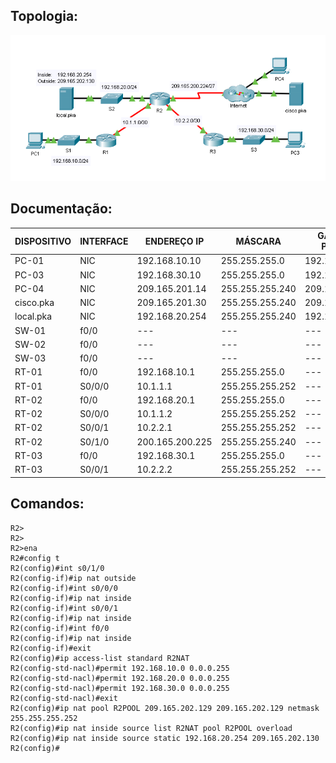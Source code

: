 ## Topologia:

![](https://github.com/redeslinuxcode/atividades_cisco_redes_/blob/main/cisco/topologia_19.PNG)

## Documentação:

| DISPOSITIVO | INTERFACE | ENDEREÇO IP             | MÁSCARA         | GATEWAY PADRÃO          |
|-------------|-----------|-------------------------|-----------------|-------------------------|
| PC-01       | NIC       | 192.168.10.10           | 255.255.255.0   | 192.168.10.1            |
| PC-03       | NIC       | 192.168.30.10           | 255.255.255.0   | 192.168.30.1            |
| PC-04       | NIC       | 209.165.201.14          | 255.255.255.240 | 209.165.201.1           |
| cisco.pka   | NIC       | 209.165.201.30          | 255.255.255.240 | 209.165.201.17          |
| local.pka   | NIC       | 192.168.20.254          | 255.255.255.240 | 192.168.20.1            |
| SW-01       | f0/0      | ---                     | ---             | ---                     |
| SW-02       | f0/0      | ---                     | ---             | ---                     |
| SW-03       | f0/0      | ---                     | ---             | ---                     |
| RT-01       | f0/0      | 192.168.10.1            | 255.255.255.0   | ---                     |
| RT-01       | S0/0/0    | 10.1.1.1                | 255.255.255.252 | ---                     |
| RT-02       | f0/0      | 192.168.20.1            | 255.255.255.0   | ---                     |
| RT-02       | S0/0/0    | 10.1.1.2                | 255.255.255.252 | ---                     |
| RT-02       | S0/0/1    | 10.2.2.1                | 255.255.255.252 | ---                     |
| RT-02       | S0/1/0    | 200.165.200.225         | 255.255.255.240 | ---                     |
| RT-03       | f0/0      | 192.168.30.1            | 255.255.255.0   | ---                     |
| RT-03       | S0/0/1    | 10.2.2.2                | 255.255.255.252 | ---                     |

## Comandos:

~~~
R2>
R2>
R2>ena
R2#config t	
R2(config)#int s0/1/0
R2(config-if)#ip nat outside
R2(config-if)#int s0/0/0
R2(config-if)#ip nat inside
R2(config-if)#int s0/0/1
R2(config-if)#ip nat inside
R2(config-if)#int f0/0
R2(config-if)#ip nat inside
R2(config-if)#exit
R2(config)#ip access-list standard R2NAT
R2(config-std-nacl)#permit 192.168.10.0 0.0.0.255
R2(config-std-nacl)#permit 192.168.20.0 0.0.0.255
R2(config-std-nacl)#permit 192.168.30.0 0.0.0.255
R2(config-std-nacl)#exit
R2(config)#ip nat pool R2POOL 209.165.202.129 209.165.202.129 netmask 255.255.255.252
R2(config)#ip nat inside source list R2NAT pool R2POOL overload
R2(config)#ip nat inside source static 192.168.20.254 209.165.202.130 
R2(config)#

~~~~



